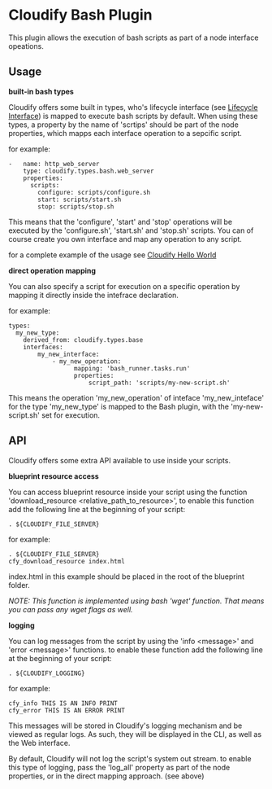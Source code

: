 # Cloudify Bash Plugin

This plugin allows the execution of bash scripts as part of a node interface opeations.

## Usage

**built-in bash types**

Cloudify offers some built in types, who's lifecycle interface (see [Lifecycle Interface](https://github.com/CloudifySource/cosmo-manager/blob/develop/orchestrator/src/main/resources/cloudify/types/types.yaml#L18)) is mapped to execute bash scripts by default. 
When using these types, a property by the name of 'scrtips' should be part of the node properties, which mapps each interface operation to a sepcific script.

for example:

    -   name: http_web_server
        type: cloudify.types.bash.web_server
        properties:
          scripts:            
            configure: scripts/configure.sh
            start: scripts/start.sh
            stop: scripts/stop.sh

This means that the 'configure', 'start' and 'stop' operations will be executed by the 'configure.sh', 'start.sh' and 'stop.sh' scripts. You can of course create you own interface and map any operation to any script.

for a complete example of the usage see [Cloudify Hello World](https://github.com/CloudifySource/cloudify-hello-world/blob/feature/CFY-430-hello-world-bash/hello-world/blueprint.yaml)

**direct operation mapping**

You can also specify a script for execution on a specific operation by mapping it directly inside the intefrace declaration.

for example:

    types:
      my_new_type:
        derived_from: cloudify.types.base
        interfaces:
            my_new_interface:
                - my_new_operation:
                      mapping: 'bash_runner.tasks.run'
                      properties:
                          script_path: 'scripts/my-new-script.sh'
                          
This means the operation 'my_new_operation' of inteface 'my_new_inteface' for the type 'my_new_type' is mapped to the Bash plugin, with the 'my-new-script.sh' set for execution.

## API

Cloudify offers some extra API available to use inside your scripts.

**blueprint resource access**

You can access blueprint resource inside your script using the function 'download_resource
\<relative_path_to_resource>',
to enable this function add the following line at the beginning of your script:

    . ${CLOUDIFY_FILE_SERVER}

for example:

    . ${CLOUDIFY_FILE_SERVER}
    cfy_download_resource index.html

index.html in this example should be placed in the root of the blueprint folder.

*NOTE: This function is implemented using bash 'wget' function. That means you can pass any wget flags as well.*

**logging**

You can log messages from the script by using the 'info \<message>' and 'error \<message>' functions. to enable these
function add the following line at the beginning of your script:

    . ${CLOUDIFY_LOGGING}

for example:

    cfy_info THIS IS AN INFO PRINT
    cfy_error THIS IS AN ERROR PRINT

This messages will be stored in Cloudify's logging mechanism and be viewed as regular logs. As such,
they will be displayed in the CLI, as well as the Web interface.

By default, Cloudify will not log the script's system out stream. to enable this type of logging,
pass the 'log_all' property as part of the node properties, or in the direct mapping approach. (see above)